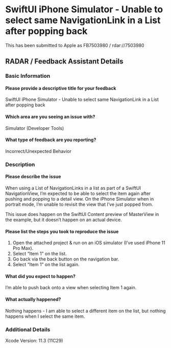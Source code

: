# SwiftUI iPhone Simulator - Unable to select same NavigationLink in a List after popping back

This has been submitted to Apple as FB7503980 / rdar://7503980

## RADAR / Feedback Assistant Details
### Basic Information
#### Please provide a descriptive title for your feedback

SwiftUI iPhone Simulator - Unable to select same NavigationLink in a List after popping back

#### Which area are you seeing an issue with?

Simulator (Developer Tools)

#### What type of feedback are you reporting?

Incorrect/Unexpected Behavior

### Description
#### Please describe the issue

When using a List of NavigationLinks in a list as part of a SwiftUI NavigationView, I’m expected to be able to select the item again after pushing and popping to a detail view.  On the iPhone Simulator when in portrait mode, I’m unable to revisit the view that I’ve just popped from.

This issue does happen on the SwiftUI Content preview of MasterView in the example, but it doesn’t happen on an actual device.

#### Please list the steps you took to reproduce the issue

1. Open the attached project & run on an iOS simulator (I’ve used iPhone 11 Pro Max).
2. Select “Item 1” on the list.
3. Go back via the back button on the navigation bar.
4. Select “Item 1” on the list again.

#### What did you expect to happen?

I’m able to push back onto a view when selecting Item 1 again.

#### What actually happened?

Nothing happens - I am able to select a different item on the list, but nothing happens when I select the same item.

### Additional Details

Xcode Version: 11.3 (11C29)
